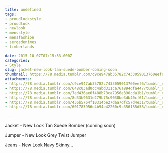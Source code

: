 ```yaml
---
title: undefined
tags:
- proudlockstyle
- proudlock
- newlook
- mensstyle
- mensfashion
- sergedenimes
- timberlands

date: 2015-10-07T07:15:53.000Z
categories:
- Style
slug: jacket-new-look-tan-suede-bomber-coming-soon
thumbnail: https://78.media.tumblr.com/c9ce947ab35782c7433059013760eef6/tumblr_nvlja9S0Yz1rhrm24o1_1280.jpg
attachments:
- https://78.media.tumblr.com/c9ce947ab35782c7433059013760eef6/tumblr_nvlja9S0Yz1rhrm24o1_1280.jpg
- https://78.media.tumblr.com/648c03ad0cc4abd311ca76a894dfa447/tumblr_nvlja9S0Yz1rhrm24o2_1280.jpg
- https://78.media.tumblr.com/7ed436ae6f488b73ca7956e390cda1b1/tumblr_nvlja9S0Yz1rhrm24o3_1280.jpg
- https://78.media.tumblr.com/8d33b9631e279b75c9038be3db40cf61/tumblr_nvlja9S0Yz1rhrm24o4_1280.jpg
- https://78.media.tumblr.com/436b5764f10314be27daa7dfc57d4e31/tumblr_nvlja9S0Yz1rhrm24o5_1280.jpg
- https://78.media.tumblr.com/601783956e4b94e42260c9c356185d58/tumblr_nvlja9S0Yz1rhrm24o6_1280.jpg

---
```


Jacket - New Look Tan Suede Bomber (coming soon)  

  Jumper -  New Look Grey Twist Jumper 

  Jeans -  New Look Navy Skinny...
